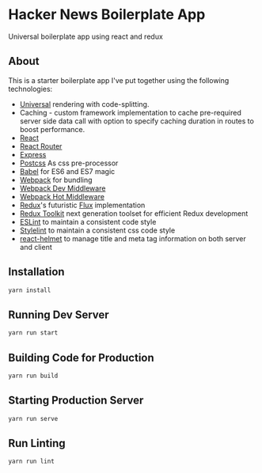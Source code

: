 # Hacker News Boilerplate App
Universal boilerplate app using react and redux

## About

This is a starter boilerplate app I've put together using the following technologies:

* [Universal](https://medium.com/@mjackson/universal-javascript-4761051b7ae9) rendering with code-splitting.
* Caching - custom framework implementation to cache pre-required server side data call with option to specify caching duration in routes to boost performance.
* [React](https://github.com/facebook/react)
* [React Router](https://github.com/rackt/react-router)
* [Express](http://expressjs.com)
* [Postcss](https://github.com/postcss/postcss) As css pre-processor
* [Babel](http://babeljs.io) for ES6 and ES7 magic
* [Webpack](http://webpack.github.io) for bundling
* [Webpack Dev Middleware](http://webpack.github.io/docs/webpack-dev-middleware.html)
* [Webpack Hot Middleware](https://github.com/glenjamin/webpack-hot-middleware)
* [Redux](https://github.com/rackt/redux)'s futuristic [Flux](https://facebook.github.io/react/blog/2014/05/06/flux.html) implementation
* [Redux Toolkit](https://redux-toolkit.js.org/) next generation toolset for efficient Redux development
* [ESLint](http://eslint.org) to maintain a consistent code style
* [Stylelint](https://stylelint.io/) to maintain a consistent css code style
* [react-helmet](https://github.com/nfl/react-helmet) to manage title and meta tag information on both server and client

## Installation

```bash
yarn install
```

## Running Dev Server

```bash
yarn run start
```

## Building Code for Production

```bash
yarn run build
```

## Starting Production Server

```bash
yarn run serve
```

## Run Linting

```bash
yarn run lint
```
